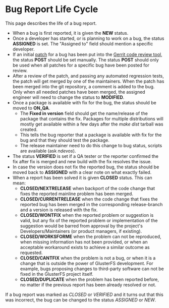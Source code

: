 # Bug Report Life Cycle
This page describes the life of a bug report.

-   When a bug is first reported, it is given the **NEW** status.
-   Once a developer has started, or is planning to work on a bug, the
    status **ASSIGNED** is set. The "Assigned to" field should mention a
    specific developer.
-   If an initial
    [patch](https://en.wikipedia.org/wiki/Patch_(computing)) for a bug
    has been put into the [Gerrit code review
    tool](http://review.gluster.org), the status **POST** should be set
    manually. The status **POST** should only be used when all patches
    for a specific bug have been posted for review.
-   After a review of the patch, and passing any automated regression
    tests, the patch will get merged by one of the maintainers. When the
    patch has been merged into the git repository, a comment is added to
    the bug. Only when all needed patches have been merged, the assigned
    engineer will need to change the status to **MODIFIED**.
-   Once a package is available with fix for the bug, the status should
    be moved to **ON\_QA**.
    -   The **Fixed in version** field should get the name/release of
        the package that contains the fix. Packages for multiple
        distributions will mostly get available within a few days after
        the *make dist* tarball was created.
    -   This tells the bug reporter that a package is available with fix
        for the bug and that they should test the package.
    -   The release maintainer need to do this change to bug status,
        scripts are available (ask *ndevos*).
-   The status **VERIFIED** is set if a QA tester or the reporter
    confirmed the fix after fix is merged and new build with the fix
    resolves the issue.
-   In case the version does not fix the reported bug, the status should
    be moved back to **ASSIGNED** with a clear note on what exactly
    failed.
-   When a report has been solved it is given **CLOSED** status. This
    can mean:
    -   **CLOSED/NEXTRELEASE** when backport of the code change that
        fixes the reported mainline problem has been merged.
    -   **CLOSED/CURRENTRELEASE** when the code change that fixes the
        reported bug has been merged in the corresponding release-branch
        and a version is released with the fix.
    -   **CLOSED/WONTFIX** when the reported problem or suggestion is
        valid, but any fix of the reported problem or implementation of
        the suggestion would be barred from approval by the project's
        Developers/Maintainers (or product managers, if existing).
    -   **CLOSED/WORKSFORME** when the problem can not be reproduced,
        when missing information has not been provided, or when an
        acceptable workaround exists to achieve a similar outcome as
        requested.
    -   **CLOSED/CANTFIX** when the problem is not a bug, or when it is
        a change that is outside the power of GlusterFS development. For
        example, bugs proposing changes to third-party software can not
        be fixed in the GlusterFS project itself.
    -   **CLOSED/DUPLICATE** when the problem has been reported before,
        no matter if the previous report has been already resolved or
        not.

If a bug report was marked as *CLOSED* or *VERIFIED* and it turns out
that this was incorrect, the bug can be changed to the status *ASSIGNED*
or *NEW*.
